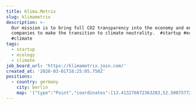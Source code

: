 ```yaml
---
title: Klima.Metrix
slug: klimametrix
description: >-
  Our mission is to bring full CO2 transparency into the economy and enable
  companies to make the transition to climate neutrality.  #startup #ecology
  #climate
tags:
  - startup
  - ecology
  - climate
job_board_url: 'https://klimametrix.join.com/'
created_at: '2020-03-01T16:25:05.750Z'
positions:
  - country: germany
    city: berlin
    map: '{"type":"Point","coordinates":[13.413276672363283,52.500757728600306]}'
---
```

